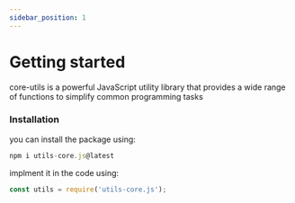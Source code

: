 ```yaml
---
sidebar_position: 1
---
```


# Getting started

core-utils is a powerful JavaScript utility library that provides a wide range of functions to simplify common programming tasks
### Installation
you can install the package using:
```js
npm i utils-core.js@latest
```
implment it in the code using:
```js
const utils = require('utils-core.js');
```